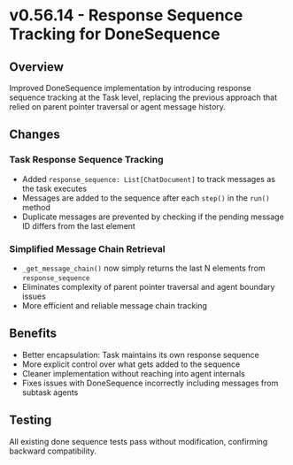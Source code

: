 # v0.56.14 - Response Sequence Tracking for DoneSequence

## Overview
Improved DoneSequence implementation by introducing response sequence tracking at the Task level, replacing the previous approach that relied on parent pointer traversal or agent message history.

## Changes

### Task Response Sequence Tracking
- Added `response_sequence: List[ChatDocument]` to track messages as the task executes
- Messages are added to the sequence after each `step()` in the `run()` method
- Duplicate messages are prevented by checking if the pending message ID differs from the last element

### Simplified Message Chain Retrieval
- `_get_message_chain()` now simply returns the last N elements from `response_sequence`
- Eliminates complexity of parent pointer traversal and agent boundary issues
- More efficient and reliable message chain tracking

## Benefits
- Better encapsulation: Task maintains its own response sequence
- More explicit control over what gets added to the sequence
- Cleaner implementation without reaching into agent internals
- Fixes issues with DoneSequence incorrectly including messages from subtask agents

## Testing
All existing done sequence tests pass without modification, confirming backward compatibility.